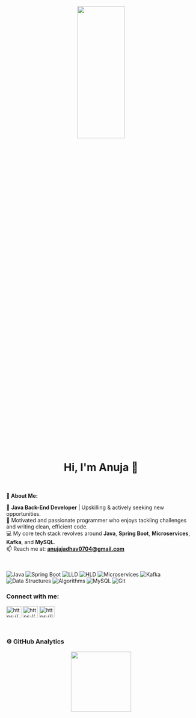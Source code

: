 <div align="center">
  <a href="#">
    <img width="50%" height="30%" src="https://pa1.narvii.com/7815/47d66f45b4a9ddbf8a18bb7e7d274a83d4114b1ar1-900-300_hq.gif"/>
  </a>
</div>

<h1 align="center">Hi, I'm Anuja 🌠</h1>

<br />

**🚀 About Me:**

💼 **Java Back-End Developer** | Upskilling & actively seeking new opportunities.  
🔧 Motivated and passionate programmer who enjoys tackling challenges and writing clean, efficient code.  
💻 My core tech stack revolves around **Java**, **Spring Boot**, **Microservices**, **Kafka**, and **MySQL**. <br/>
📫 Reach me at: **anujajadhav0704@gmail.com**  
<!-- 🔗 Connect with me on [LinkedIn](https://www.linkedin.com/in/anujajadhav1) -->

<br/>

<!-- Tech Stack -->
![Java](https://img.shields.io/badge/Java-%23ED8B00.svg?style=for-the-badge&logo=java&logoColor=white)
![Spring Boot](https://img.shields.io/badge/Spring%20Boot-%236DB33F.svg?style=for-the-badge&logo=springboot&logoColor=white)
![LLD](https://img.shields.io/badge/LLD-%2300599C.svg?style=for-the-badge&logo=blueprint&logoColor=white)
![HLD](https://img.shields.io/badge/HLD-%2300599C.svg?style=for-the-badge&logo=architecture&logoColor=white)
![Microservices](https://img.shields.io/badge/Microservices-%2300C4CC.svg?style=for-the-badge&logo=microservices&logoColor=white)
![Kafka](https://img.shields.io/badge/Kafka-231F20?style=for-the-badge&logo=apachekafka&logoColor=white)
![Data Structures](https://img.shields.io/badge/Data%20Structures-%2300599C.svg?style=for-the-badge&logo=databases&logoColor=white)
![Algorithms](https://img.shields.io/badge/Algorithms-%2300599C.svg?style=for-the-badge&logo=algorithms&logoColor=white)
![MySQL](https://img.shields.io/badge/mysql-%2300f.svg?style=for-the-badge&logo=mysql&logoColor=white)
![Git](https://img.shields.io/badge/git-%23F05033.svg?style=for-the-badge&logo=git&logoColor=white)

<!-- Connect with me -->
<h3 align="left">Connect with me:</h3>
<p align="left">
<a href="https://www.linkedin.com/in/anujajadhav1" target="blank"><img align="center" src="https://raw.githubusercontent.com/rahuldkjain/github-profile-readme-generator/master/src/images/icons/Social/linked-in-alt.svg" alt="https://www.linkedin.com/in/anujajadhav1" height="30" width="40" /></a>
<a href="https://www.geeksforgeeks.org/user/artemis1313/" target="blank"><img align="center" src="https://raw.githubusercontent.com/rahuldkjain/github-profile-readme-generator/master/src/images/icons/Social/geeks-for-geeks.svg" alt="https://www.geeksforgeeks.org/user/artemis1313/" height="30" width="40" /></a>
<a href="https://leetcode.com/u/anujaj1313/" target="blank"><img align="center" src="https://raw.githubusercontent.com/rahuldkjain/github-profile-readme-generator/master/src/images/icons/Social/leet-code.svg" alt="https://leetcode.com/u/anujaj1313/" height="30" width="40" /></a>
</p>

<br/>

### ⚙️ GitHub Analytics
<p align="center">
  <a href="https://github.com/anuja-1313">
    <img height="160em" src="https://github-readme-stats-eight-theta.vercel.app/api?username=anuja-1313&show_icons=true&theme=algolia&include_all_commits=true&count_private=true"/>
  </a>
</p>

